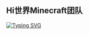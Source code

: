## Hi世界Minecraft团队

[![Typing SVG](https://readme-typing-svg.herokuapp.com?font=Fira+Code&weight=900&size=30&pause=1000&color=FFFFFF&center=%E7%9C%9F&vCenter=%E7%9C%9F&multiline=true&repeat=%E7%9C%9F&random=%E5%81%87&width=435&height=150&lines=%E6%AC%A2%E8%BF%8E%E6%9D%A5%E5%88%B0Hi%E4%B8%96%E7%95%8CMinecraft%E5%9B%A2%E9%98%9F%E5%AE%98%E6%96%B9%E4%BB%93%E5%BA%93%EF%BC%81;%E6%88%91%E4%BB%AC%E4%B8%93%E6%B3%A8%E4%BA%8EMinecraft%E5%90%84%E7%B1%BB%E6%8F%92%E4%BB%B6;%E5%92%8C%E8%B5%84%E6%BA%90%E3%80%81%E6%9D%90%E8%B4%A8%E7%AD%89%E5%BC%80%E5%8F%91%E5%88%B6%E4%BD%9C)](https://git.io/typing-svg)
